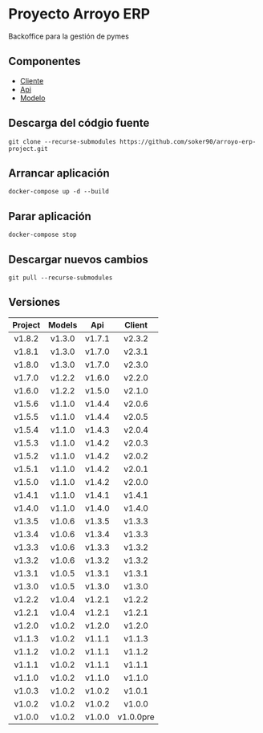 # Proyecto Arroyo ERP
Backoffice para la gestión de pymes

## Componentes
* [Cliente](https://github.com/soker90/arroyo-erp-client)
* [Api](https://github.com/soker90/arroyo-erp-api)
* [Modelo](https://github.com/soker90/arroyo-erp-models)

## Descarga del códgio fuente
```
git clone --recurse-submodules https://github.com/soker90/arroyo-erp-project.git
```

## Arrancar aplicación
```
docker-compose up -d --build
```

## Parar aplicación
```
docker-compose stop
```

## Descargar nuevos cambios
```
git pull --recurse-submodules
```

## Versiones

|    Project    |    Models    |    Api    |    Client    |
|:-------------:|:------------:|:---------:|:------------:|
|    v1.8.2     |    v1.3.0    |   v1.7.1  |   v2.3.2     |
|    v1.8.1     |    v1.3.0    |   v1.7.0  |   v2.3.1     |
|    v1.8.0     |    v1.3.0    |   v1.7.0  |   v2.3.0     |
|    v1.7.0     |    v1.2.2    |   v1.6.0  |   v2.2.0     |
|    v1.6.0     |    v1.2.2    |   v1.5.0  |   v2.1.0     |
|    v1.5.6     |    v1.1.0    |   v1.4.4  |   v2.0.6     |
|    v1.5.5     |    v1.1.0    |   v1.4.4  |   v2.0.5     |
|    v1.5.4     |    v1.1.0    |   v1.4.3  |   v2.0.4     |
|    v1.5.3     |    v1.1.0    |   v1.4.2  |   v2.0.3     |
|    v1.5.2     |    v1.1.0    |   v1.4.2  |   v2.0.2     |
|    v1.5.1     |    v1.1.0    |   v1.4.2  |   v2.0.1     |
|    v1.5.0     |    v1.1.0    |   v1.4.2  |   v2.0.0     |
|    v1.4.1     |    v1.1.0    |   v1.4.1  |   v1.4.1     |
|    v1.4.0     |    v1.1.0    |   v1.4.0  |   v1.4.0     |
|    v1.3.5     |    v1.0.6    |   v1.3.5  |   v1.3.3     |
|    v1.3.4     |    v1.0.6    |   v1.3.4  |   v1.3.3     |
|    v1.3.3     |    v1.0.6    |   v1.3.3  |   v1.3.2     |
|    v1.3.2     |    v1.0.6    |   v1.3.2  |   v1.3.2     |
|    v1.3.1     |    v1.0.5    |   v1.3.1  |   v1.3.1     |
|    v1.3.0     |    v1.0.5    |   v1.3.0  |   v1.3.0     |
|    v1.2.2     |    v1.0.4    |   v1.2.1  |   v1.2.2     |
|    v1.2.1     |    v1.0.4    |   v1.2.1  |   v1.2.1     |
|    v1.2.0     |    v1.0.2    |   v1.2.0  |   v1.2.0     |
|    v1.1.3     |    v1.0.2    |   v1.1.1  |   v1.1.3     |
|    v1.1.2     |    v1.0.2    |   v1.1.1  |   v1.1.2     |
|    v1.1.1     |    v1.0.2    |   v1.1.1  |   v1.1.1     |
|    v1.1.0     |    v1.0.2    |   v1.1.0  |   v1.1.0     |
|    v1.0.3     |    v1.0.2    |   v1.0.2  |   v1.0.1     |
|    v1.0.2     |    v1.0.2    |   v1.0.2  |   v1.0.0     |
|    v1.0.0     |    v1.0.2    |   v1.0.0  |   v1.0.0pre  |
